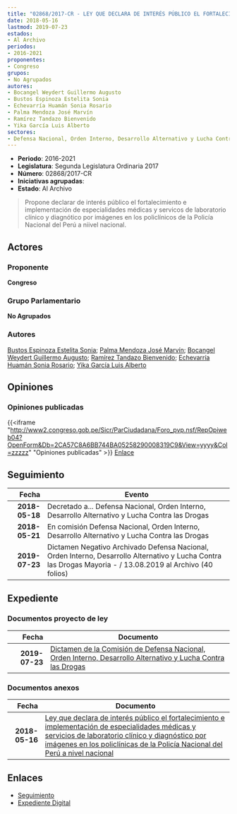 ```yaml
---
title: "02868/2017-CR - LEY QUE DECLARA DE INTERÉS PÚBLICO EL FORTALECIMIENTO E IMPLEMENTACIÓN DE ESPECIALIDADES MÉDICAS Y SERVICIOS DE LABORATORIO CLÍNICO Y DIAGNÓSTICO POR IMÁGENES EN LOS POLICLÍNICOS DE LA POLICÍA NACIONAL DEL PERÚ A NIVEL NACIONAL"
date: 2018-05-16
lastmod: 2019-07-23
estados:
- Al Archivo
periodos:
- 2016-2021
proponentes:
- Congreso
grupos:
- No Agrupados
autores:
- Bocangel Weydert Guillermo Augusto
- Bustos Espinoza Estelita Sonia
- Echevarría Huamán Sonia Rosario
- Palma Mendoza José Marvín
- Ramírez Tandazo Bienvenido
- Yika García Luis Alberto
sectores:
- Defensa Nacional, Orden Interno, Desarrollo Alternativo y Lucha Contra las Drogas
---
```

- **Periodo**: 2016-2021
- **Legislatura**: Segunda Legislatura Ordinaria 2017
- **Número**: 02868/2017-CR
- **Iniciativas agrupadas**: 
- **Estado**: Al Archivo

> Propone declarar de interés público el fortalecimiento e implementación de especialidades médicas y servicos de laboratorio clínico y diagnótico por imágenes en los policlínicos de la Policía Nacional del Perú a niivel nacional.


## Actores

### Proponente

**Congreso**

### Grupo Parlamentario

**No Agrupados**

### Autores

[Bustos Espinoza Estelita Sonia](mailto:mailto:ebustos@congreso.gob.pe); [Palma Mendoza José Marvín](mailto:mailto:jpalma@congreso.gob.pe); [Bocangel Weydert Guillermo Augusto](mailto:mailto:gbocangel@congreso.gob.pe); [Ramírez Tandazo Bienvenido](mailto:mailto:bramirez@congreso.gob.pe); [Echevarría Huamán Sonia Rosario](mailto:mailto:sechevarria@congreso.gob.pe); [Yika García Luis Alberto](mailto:mailto:lyika@congreso.gob.pe)

## Opiniones

### Opiniones publicadas

{{<iframe "http://www2.congreso.gob.pe/Sicr/ParCiudadana/Foro_pvp.nsf/RepOpiweb04?OpenForm&Db=2CA57C8A6BB744BA05258290008319C9&View=yyyy&Col=zzzzz" "Opiniones publicadas" >}}
[Enlace](http://www2.congreso.gob.pe/Sicr/ParCiudadana/Foro_pvp.nsf/RepOpiweb04?OpenForm&Db=2CA57C8A6BB744BA05258290008319C9&View=yyyy&Col=zzzzz)


## Seguimiento

| Fecha | Evento |
|------:|--------|
| **2018-05-18** | Decretado a... Defensa Nacional, Orden Interno, Desarrollo Alternativo y Lucha Contra las Drogas |
| **2018-05-21** | En comisión Defensa Nacional, Orden Interno, Desarrollo Alternativo y Lucha Contra las Drogas |
| **2019-07-23** | Dictamen Negativo Archivado Defensa Nacional, Orden Interno, Desarrollo Alternativo y Lucha Contra las Drogas Mayoria - / 13.08.2019 al Archivo (40 folios) |

## Expediente

### Documentos proyecto de ley

| Fecha | Documento |
|------:|-----------|
| **2019-07-23** | [Dictamen de la Comisión de Defensa Nacional, Orden Interno, Desarrollo Alternativo y Lucha Contra las Drogas](http://www.leyes.congreso.gob.pe/Documentos/2016_2021/Dictamenes/Proyectos_de_Ley/02868DC07MAY20190723.pdf) |

### Documentos anexos

| Fecha | Documento |
|------:|-----------|
| **2018-05-16** | [Ley que declara de interés público el fortalecimiento e implementación de especialidades médicas y servicios de laboratorio clínico y diagnóstico por imágenes en los policlínicas de la Policía Nacional del Perú a nivel nacional](http://www.leyes.congreso.gob.pe/Documentos/2016_2021/Proyectos_de_Ley_y_de_Resoluciones_Legislativas/PL0286820180516.PDF) |

## Enlaces

- [Seguimiento](http://www2.congreso.gob.pe/Sicr/TraDocEstProc/CLProLey2016.nsf/f7fff46988ca05b1052578e100829cc7/a501722a956405620525828f007c757b?OpenDocument)
- [Expediente Digital](http://www2.congreso.gob.pe/Sicr/TraDocEstProc/Expvirt_2011.nsf/visbusqptramdoc1621/02868?opendocument)

